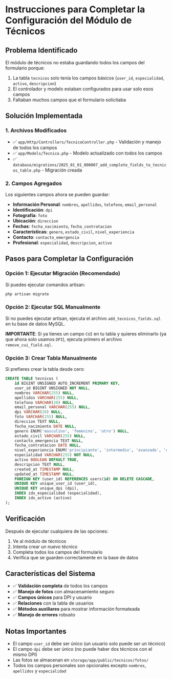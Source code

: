 # Instrucciones para Completar la Configuración del Módulo de Técnicos

## Problema Identificado
El módulo de técnicos no estaba guardando todos los campos del formulario porque:
1. La tabla `tecnicos` solo tenía los campos básicos (`user_id`, `especialidad`, `activo`, `descripcion`)
2. El controlador y modelo estaban configurados para usar solo esos campos
3. Faltaban muchos campos que el formulario solicitaba

## Solución Implementada

### 1. Archivos Modificados
- ✅ `app/Http/Controllers/TecnicoController.php` - Validación y manejo de todos los campos
- ✅ `app/Models/Tecnico.php` - Modelo actualizado con todos los campos
- ✅ `database/migrations/2025_01_01_000007_add_complete_fields_to_tecnicos_table.php` - Migración creada

### 2. Campos Agregados
Los siguientes campos ahora se pueden guardar:
- **Información Personal**: `nombres`, `apellidos`, `telefono`, `email_personal`
- **Identificación**: `dpi`
- **Fotografía**: `foto`
- **Ubicación**: `direccion`
- **Fechas**: `fecha_nacimiento`, `fecha_contratacion`
- **Características**: `genero`, `estado_civil`, `nivel_experiencia`
- **Contacto**: `contacto_emergencia`
- **Profesional**: `especialidad`, `descripcion`, `activo`

## Pasos para Completar la Configuración

### Opción 1: Ejecutar Migración (Recomendado)
Si puedes ejecutar comandos artisan:
```bash
php artisan migrate
```

### Opción 2: Ejecutar SQL Manualmente
Si no puedes ejecutar artisan, ejecuta el archivo `add_tecnicos_fields.sql` en tu base de datos MySQL.

**IMPORTANTE**: Si ya tienes un campo `CUI` en tu tabla y quieres eliminarlo (ya que ahora solo usamos `DPI`), ejecuta primero el archivo `remove_cui_field.sql`.

### Opción 3: Crear Tabla Manualmente
Si prefieres crear la tabla desde cero:
```sql
CREATE TABLE tecnicos (
    id BIGINT UNSIGNED AUTO_INCREMENT PRIMARY KEY,
    user_id BIGINT UNSIGNED NOT NULL,
    nombres VARCHAR(255) NULL,
    apellidos VARCHAR(255) NULL,
    telefono VARCHAR(20) NULL,
    email_personal VARCHAR(255) NULL,
    dpi VARCHAR(20) NULL,
    foto VARCHAR(255) NULL,
    direccion TEXT NULL,
    fecha_nacimiento DATE NULL,
    genero ENUM('masculino', 'femenino', 'otro') NULL,
    estado_civil VARCHAR(255) NULL,
    contacto_emergencia TEXT NULL,
    fecha_contratacion DATE NULL,
    nivel_experiencia ENUM('principiante', 'intermedio', 'avanzado', 'experto') NULL,
    especialidad VARCHAR(255) NOT NULL,
    activo BOOLEAN DEFAULT TRUE,
    descripcion TEXT NULL,
    created_at TIMESTAMP NULL,
    updated_at TIMESTAMP NULL,
    FOREIGN KEY (user_id) REFERENCES users(id) ON DELETE CASCADE,
    UNIQUE KEY unique_user_id (user_id),
    UNIQUE KEY unique_dpi (dpi),
    INDEX idx_especialidad (especialidad),
    INDEX idx_activo (activo)
);
```

## Verificación
Después de ejecutar cualquiera de las opciones:
1. Ve al módulo de técnicos
2. Intenta crear un nuevo técnico
3. Completa todos los campos del formulario
4. Verifica que se guarden correctamente en la base de datos

## Características del Sistema
- ✅ **Validación completa** de todos los campos
- ✅ **Manejo de fotos** con almacenamiento seguro
- ✅ **Campos únicos** para DPI y usuario
- ✅ **Relaciones** con la tabla de usuarios
- ✅ **Métodos auxiliares** para mostrar información formateada
- ✅ **Manejo de errores** robusto

## Notas Importantes
- El campo `user_id` debe ser único (un usuario solo puede ser un técnico)
- El campo `dpi` debe ser único (no puede haber dos técnicos con el mismo DPI)
- Las fotos se almacenan en `storage/app/public/tecnicos/fotos/`
- Todos los campos personales son opcionales excepto `nombres`, `apellidos` y `especialidad`
